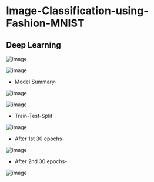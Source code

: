 # Image-Classification-using-Fashion-MNIST
## Deep Learning


![image](https://github.com/Pramod2021-24IT/Image-Classification-using-Fashion-MNIST/assets/95674009/25505ddc-5bfd-43c8-b0fc-c684b99e0dd9)

![image](https://github.com/Pramod2021-24IT/Image-Classification-using-Fashion-MNIST/assets/95674009/fc630d51-2133-4571-a106-151347a031c9)

* Model Summary-

![image](https://github.com/Pramod2021-24IT/Image-Classification-using-Fashion-MNIST/assets/95674009/ac301ee8-d6c0-4bcb-8a7b-abaa0470327a)

![image](https://github.com/Pramod2021-24IT/Image-Classification-using-Fashion-MNIST/assets/95674009/b09e2e06-abe8-4d60-83b0-47f1bbd4f49a)


* Train-Test-Split

![image](https://github.com/Pramod2021-24IT/Image-Classification-using-Fashion-MNIST/assets/95674009/960e182e-8427-41d8-989d-744991dc9624)


* After 1st 30 epochs-

![image](https://github.com/Pramod2021-24IT/Image-Classification-using-Fashion-MNIST/assets/95674009/8fe160f4-08b6-465d-bb5f-23220aa55c30)

* After 2nd 30 epochs-

![image](https://github.com/Pramod2021-24IT/Image-Classification-using-Fashion-MNIST/assets/95674009/87cf3e2b-adab-42af-892f-d76270569e8a)
